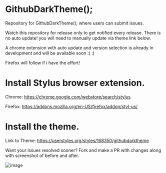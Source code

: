 # GithubDarkTheme();
Repository for GithubDarkTheme(); where users can submit issues.

Watch this repository for release only to get notified every release. There is no auto update! you will need to manually update via theme link below. 

A chrome extension with auto update and version selection is already in development and will be available soon :) :)

Firefox will follow if i have the effort!

# Install Stylus browser extension.
Chrome: https://chrome.google.com/webstore/search/stylus

Firefox: https://addons.mozilla.org/en-US/firefox/addon/styl-us/

# Install the theme.
Link to Theme: https://userstyles.org/styles/168350/githubdarktheme

Want your issues resolved sooner? Fork and make a PR with changes along with screenshot of before and after.

![image](https://i.gyazo.com/21ad1e0850b0259867cc1803a5b68bdc.png)
